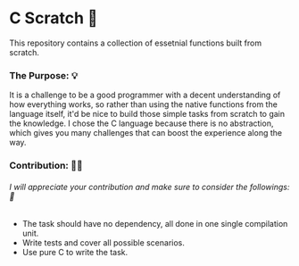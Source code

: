 # C Scratch 📝

This repository contains a collection of essetnial functions built from scratch.

### The Purpose: 💡

It is a challenge to be a good programmer with a decent understanding of how everything works, so rather than using the native functions from the language itself, it'd be nice to build those simple
tasks from scratch to gain the knowledge. I chose the C language because there is no abstraction, which gives you many challenges that can boost the experience along the way.

### Contribution: 💪🏻

###### I will appreciate your contribution and make sure to consider the followings: 🚨

- The task should have no dependency, all done in one single compilation unit.
- Write tests and cover all possible scenarios.
- Use pure C to write the task.

